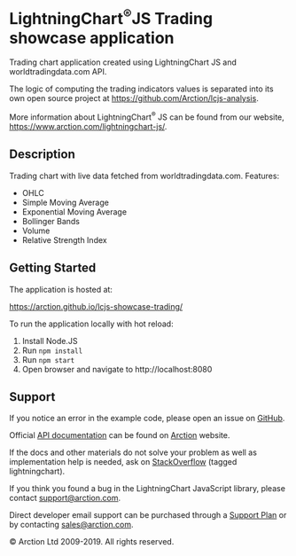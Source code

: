 # LightningChart<sup>&#174;</sup>JS Trading showcase application

Trading chart application created using LightningChart JS and worldtradingdata.com API.

The logic of computing the trading indicators values is separated into its own open source project at https://github.com/Arction/lcjs-analysis.

More information about LightningChart<sup>&#174;</sup> JS can be found from our website, https://www.arction.com/lightningchart-js/.

## Description

Trading chart with live data fetched from worldtradingdata.com. Features:
- OHLC
- Simple Moving Average
- Exponential Moving Average
- Bollinger Bands
- Volume
- Relative Strength Index

## Getting Started

The application is hosted at:

https://arction.github.io/lcjs-showcase-trading/

To run the application locally with hot reload:

1. Install Node.JS
2. Run `npm install`
3. Run `npm start`
4. Open browser and navigate to http://localhost:8080

## Support

If you notice an error in the example code, please open an issue on [GitHub][0].

Official [API documentation][1] can be found on [Arction][2] website.

If the docs and other materials do not solve your problem as well as implementation help is needed, ask on [StackOverflow][3] (tagged lightningchart).

If you think you found a bug in the LightningChart JavaScript library, please contact support@arction.com.

Direct developer email support can be purchased through a [Support Plan][4] or by contacting sales@arction.com.

© Arction Ltd 2009-2019. All rights reserved.

[0]: https://github.com/Arction/lcjs-showcase-trading/issues
[1]: https://www.arction.com/lightningchart-js-api-documentation
[2]: https://www.arction.com
[3]: https://stackoverflow.com/questions/tagged/lightningchart
[4]: https://www.arction.com/support-services/
